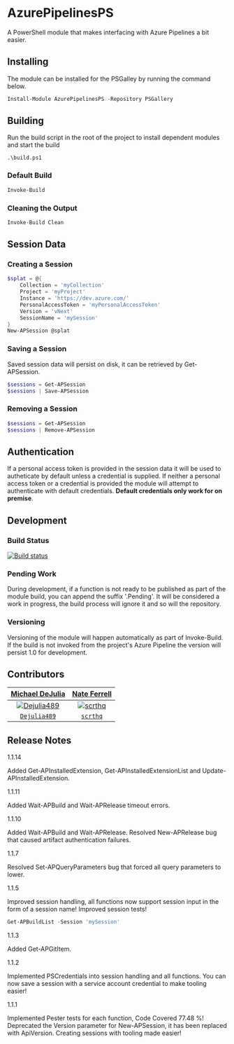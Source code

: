 # AzurePipelinesPS

A PowerShell module that makes interfacing with Azure Pipelines a bit easier.

## Installing

The module can be installed for the PSGalley by running the command below.

```Powershell
Install-Module AzurePipelinesPS -Repository PSGallery
```

## Building

Run the build script in the root of the project to install dependent modules and start the build

    .\build.ps1

### Default Build

```Powershell
Invoke-Build
```

### Cleaning the Output

```Powershell
Invoke-Build Clean
```

## Session Data

### Creating a Session

```Powershell
$splat = @{
    Collection = 'myCollection'
    Project = 'myProject'
    Instance = 'https://dev.azure.com/'
    PersonalAccessToken = 'myPersonalAccessToken'
    Version = 'vNext'
    SessionName = 'mySession'
}
New-APSession @splat
```

### Saving a Session

Saved session data will persist on disk, it can be retrieved by Get-APSession.

```Powershell
$sessions = Get-APSession
$sessions | Save-APSession
```

### Removing a Session

```Powershell
$sessions = Get-APSession
$sessions | Remove-APSession
```

## Authentication

If a personal access token is provided in the session data it will be used to autheticate by default unless a credential is supplied.
If neither a personal access token or a credential is provided the module will attempt to authenticate with default credentials.
**Default credentials only work for on premise**.

## Development

### Build Status

[![Build status](https://dev.azure.com/michaeldejulia/AzurePipelinesPS/_apis/build/status/AzurePipelinesPS)](https://dev.azure.com/michaeldejulia/AzurePipelinesPS/_build/latest?definitionId=2)

### Pending Work

During development, if a function is not ready to be published as part of the module build, you can append the suffix '.Pending'.
It will be considered a work in progress, the build process will ignore it and so will the repository.

### Versioning

Versioning of the module will happen automatically as part of Invoke-Build. If the build is not invoked from the project's Azure Pipeline the version will persist 1.0 for development.


## Contributors

| <a href="https://github.com/Dejulia489" target="_blank">**Michael DeJulia**</a> | <a href="https://github.com/scrthq" target="_blank">**Nate Ferrell**</a> |
| :---: |:---:|
| [![Dejulia489](https://avatars1.githubusercontent.com/u/24240426?s=200)](https://github.com/Dejulia489) | [![scrthq](https://avatars0.githubusercontent.com/u/12724445?s=200)](https://github.com/scrthq) |
| <a href="https://github.com/Dejulia489" target="_blank">`Dejulia489`</a> | <a href="https://github.com/scrthq" target="_blank">`scrthq`</a> |

## Release Notes

1.1.14

Added Get-APInstalledExtension, Get-APInstalledExtensionList and Update-APInstalledExtension.

1.1.11

Added Wait-APBuild and Wait-APRelease timeout errors.

1.1.10

Added Wait-APBuild and Wait-APRelease.
Resolved New-APRelease bug that caused artifact authentication failures.

1.1.7

Resolved Set-APQueryParameters bug that forced all query parameters to lower.

1.1.5

Improved session handling, all functions now support session input in the form of a session name!
Improved session tests!

```Powershell
Get-APBuildList -Session 'mySession'
```

1.1.3

Added Get-APGitItem.

1.1.2

Implemented PSCredentials into session handling and all functions.
You can now save a session with a service account credential to make tooling easier!

1.1.1

Implemented Pester tests for each function, Code Covered 77.48 %!
Deprecated the Version parameter for New-APSession, it has been replaced with ApiVersion.
Creating sessions with tooling made easier!